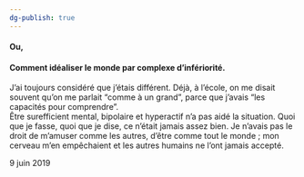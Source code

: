 ```yaml
---
dg-publish: true
---
```


#### Ou,
#### Comment idéaliser le monde par complexe d’infériorité.

J’ai toujours considéré que j’étais différent. Déjà, à l’école, on me disait souvent qu’on me parlait “comme à un grand”, parce que j’avais “les capacités pour comprendre”.  
Être surefficient mental, bipolaire et hyperactif n’a pas aidé la situation. Quoi que je fasse, quoi que je dise, ce n’était jamais assez bien. Je n’avais pas le droit de m’amuser comme les autres, d’être comme tout le monde ; mon cerveau m’en empêchaient et les autres humains ne l’ont jamais accepté.

9 juin 2019